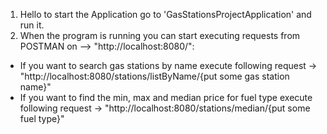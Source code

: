 1. Hello to start the Application go to 'GasStationsProjectApplication' and run it.
2. When the program is running you can start executing requests from POSTMAN on --> "http://localhost:8080/":
- If you want to search gas stations by name execute following request -> "http://localhost:8080/stations/listByName/{put some gas station name}"
- If you want to find the min, max and median price for fuel type execute following request -> "http://localhost:8080/stations/median/{put some fuel type}"